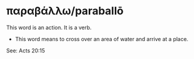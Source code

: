 # παραβάλλω/paraballō
This word is an action. It is a verb.
* This word means to cross over an area of water and arrive at a place.

See: Acts 20:15
